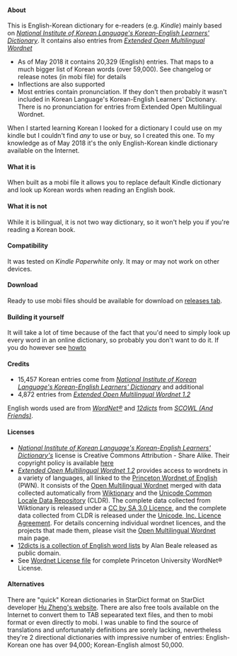 #### About

This is English-Korean dictionary for e-readers (e.g. _Kindle_) mainly based on [_National Institute of Korean Language's Korean-English Learners' Dictionary_](https://dict.korean.go.kr). It contains also entries from [_Extended Open Multilingual Wordnet_](http://compling.hss.ntu.edu.sg/omw/summx.html)

- As of May 2018 it contains 20,329 (English) entries. That maps to a much bigger list of Korean words (over 59,000). See changelog or release notes (in mobi file) for details
- Inflections are also supported
- Most entries contain pronunciation. If they don't then probably it wasn't included in Korean Language's Korean-English Learners' Dictionary. There is no pronunciation for entries from Extended Open Multilingual Wordnet.

When I started learning Korean I looked for a dictionary I could use on my kindle but I couldn't find _any_ to use or buy, so I created this one. To my knowledge as of May 2018 it's the only English-Korean kindle dictionary available on the Internet.

#### What it is

When built as a mobi file it allows you to replace default Kindle dictionary and look up Korean words when reading an English book.

#### What it is not

While it is bilingual, it is not two way dictionary, so it won't help you if you're reading a Korean book.

#### Compatibility

It was tested on _Kindle Paperwhite_ only. It may or may not work on other devices.

#### Download

Ready to use mobi files should be available for download on [releases tab](https://github.com/marcinchs/krdict-reader/releases).

#### Building it yourself

It will take a lot of time because of the fact that you'd need to simply look up every word in an online dictionary, so probably you don't want to do it. If you do however see [howto](howto_diy.MD)

#### Credits

- 15,457 Korean entries come from [_National Institute of Korean Language's Korean-English Learners' Dictionary_](https://dict.korean.go.kr)
and additional
- 4,872 entries from [_Extended Open Multilingual Wordnet 1.2_](http://compling.hss.ntu.edu.sg/omw/summx.html)

English words used are from [_WordNet®_](https://wordnet.princeton.edu) and [_12dicts_](http://wordlist.aspell.net/12dicts/) from [_SCOWL (And Friends)_](http://wordlist.aspell.net).

#### Licenses

- [_National Institute of Korean Language's Korean-English Learners' Dictionary's_](https://dict.korean.go.kr) license is Creative Commons Attribution - Share Alike. Their copyright policy is available [here](https://krdict.korean.go.kr/eng/kboardPolicy/copyRightTermsInfo?nation=eng)
- [_Extended Open Multilingual Wordnet 1.2_](http://compling.hss.ntu.edu.sg/omw/summx.html) provides access to wordnets in a variety of languages, all linked to the <a href="http://wordnet.princeton.edu/">Princeton Wordnet of English</a> (PWN).  It consists of the  <a href="http://compling.hss.ntu.edu.sg/omw/index.html">Open Multilingual Wordnet</a>  merged with data collected automatically from <a href='https://en.wiktionary.org/wiki/Wiktionary:Main_Page'>Wiktionary</a> and the <a href='http://cldr.unicode.org/'>Unicode Common Locale Data Repository</a> (CLDR). The complete data collected from Wiktionary is released under a <a href="http://creativecommons.org/licenses/by-sa/3.0/">CC by SA 3.0 Licence</a>, and the complete data collected from CLDR is released under the <a href="http://www.unicode.org/copyright.html">Unicode, Inc. Licence Agreement</a>. For details concerning individual wordnet licences, and the projects that made them, please visit the <a href="http://compling.hss.ntu.edu.sg/omw/index.html">Open Multilingual Wordnet</a> main page.
- [12dicts is a collection of English word lists](http://wordlist.aspell.net/12dicts-readme) by Alan Beale released as public domain.
- See <a href="wordnetLicense.xhtml">Wordnet License file</a> for complete Princeton University WordNet® License.

#### Alternatives

There are "quick" Korean dictionaries in StarDict format on StarDict developer <a href="http://download.huzheng.org">Hu Zheng's website</a>.
There are also free tools available on the Internet to convert them to TAB sepearated text files, and then to mobi format or even directly to mobi. I was unable to find the source of translations and unfortunately definitions are sorely lacking, nevertheless they're 2 directional dictionaries with impressive number of entries: English-Korean one has over 94,000; Korean-English almost 50,000.